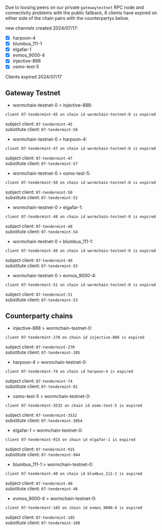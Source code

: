 Due to loosing peers on our private `gatewaytestnet` RPC node and connectivity problems with the public fallback, 6 clients have expired on either side of the chain pairs with the counterpartys below.

new channels created 2024/07/17: 
- [x] harpoon-4
- [x] blumbus_111-1
- [x] elgafar-1
- [x] evmos_9000-4
- [x] injective-888
- [x] osmo-test-5

Clients expired 2024/07/17

## Gateway Testnet

- wormchain-testnet-0 > injective-888:
```
client 07-tendermint-45 on chain id wormchain-testnet-0 is expired
```
subject client: `07-tendermint-45`  
substitute client: `07-tendermint-56`  

- wormchain-testnet-0 > harpoon-4:
```
client 07-tendermint-47 on chain id wormchain-testnet-0 is expired
```
subject client: `07-tendermint-47`  
substitute client: `07-tendermint-57`  

- wormchain-testnet-0 > osmo-test-5:
```
client 07-tendermint-50 on chain id wormchain-testnet-0 is expired
```
subject client: `07-tendermint-50`  
substitute client: `07-tendermint-52`  

- wormchain-testnet-0 > elgafar-1:
```
client 07-tendermint-48 on chain id wormchain-testnet-0 is expired
```
subject client: `07-tendermint-48`  
substitute client: `07-tendermint-54`  

- wormchain-testnet-0 > blumbus_111-1:
```
client 07-tendermint-49 on chain id wormchain-testnet-0 is expired
```
subject client: `07-tendermint-49`  
substitute client: `07-tendermint-55`  

- wormchain-testnet-0 > evmos_9000-4:
```
client 07-tendermint-51 on chain id wormchain-testnet-0 is expired
```
subject client: `07-tendermint-51`  
substitute client: `07-tendermint-53`  

## Counterparty chains

- injective-888 > wormchain-testnet-0:
```
client 07-tendermint-270 on chain id injective-888 is expired
```
subject client: `07-tendermint-270`  
substitute client: `07-tendermint-285`  

- harpoon-4 > wormchain-testnet-0:
```
client 07-tendermint-74 on chain id harpoon-4 is expired
```
subject client: `07-tendermint-74`  
substitute client: `07-tendermint-81`  

- osmo-test-5 > wormchain-testnet-0:
```
client 07-tendermint-3532 on chain id osmo-test-5 is expired
```
subject client: `07-tendermint-3532`  
substitute client: `07-tendermint-3854`  

- elgafar-1 > wormchain-testnet-0:
```
client 07-tendermint-915 on chain id elgafar-1 is expired
```
subject client: `07-tendermint-915`  
substitute client: `07-tendermint-944`  

- blumbus_111-1 > wormchain-testnet-0:
```
client 07-tendermint-40 on chain id blumbus_111-1 is expired
```
subject client: `07-tendermint-40`  
substitute client: `07-tendermint-46`  

- evmos_9000-4 > wormchain-testnet-0:
```
client 07-tendermint-185 on chain id evmos_9000-4 is expired
```
subject client: `07-tendermint-185`  
substitute client: `07-tendermint-189`  